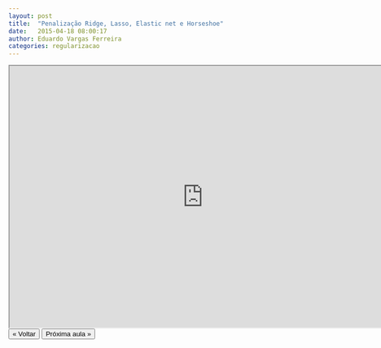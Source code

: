 ```yaml
---
layout: post
title:  "Penalização Ridge, Lasso, Elastic net e Horseshoe"
date:   2015-04-18 08:00:17
author: Eduardo Vargas Ferreira
categories: regularizacao 
---
```


<center>
<iframe width="760" height="515" src="https://www.youtube.com/embed/sxLo5RkJ-Sc?autoplay=0"> </iframe>
</center>


<FORM>
<INPUT Type="BUTTON" align="left" Value="&laquo; Voltar" Onclick="window.location.href='https://eduardoleg.github.io/ML4all/1parte/'">
<INPUT Type="BUTTON" align="left" Value="Próxima aula &raquo;" Onclick="window.location.href='https://eduardoleg.github.io/ML4all/regularizacao/2015/04/18/aula18.html'">
</FORM>
